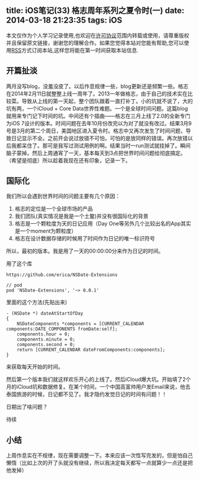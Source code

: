 title: iOS笔记(33) 格志周年系列之夏令时(一)
date: 2014-03-18 21:23:35
tags: iOS
---

本文仅作为个人学习记录使用,也欢迎在[许可协议](http://creativecommons.org/licenses/by-nc/3.0/deed.zh)范围内转载或使用，请尊重版权并且保留原文链接，谢谢您的理解合作。如果您觉得本站对您能有帮助,您可以使用[RSS](http://iiiyu.com/atom.xml)方式订阅本站,这样您将能在第一时间获取本站信息.

## 开篇扯淡

两月没写blog，没羞没皮了。以后作息规律一些，blog更新还是频繁一些。格志在2014年2月11日就整整上线一周年了。2013一年做格志，由于自己的技术实在比较菜。导致从上线的第一天起，整个团队跟着一直打补丁。小的坑就不说了，大的坑有两，一个iCloud + Core Data世界性难题。一个是全球时间问题。这篇blog就用来专门记下时间的坑。中间还有个插曲——格志在三月上线了2.0的全新专门为iOS 7设计的版本。时间问题在去年10月份改完以为对了就没有改过。结果3月9号是3月的第二个周日，美国地区进入夏令时。格志中又再次发生了时间问题，导致日记显示不全。之前开会说过放错不可怕，可怕的是放同样的错误。再次放错以后我都呆住了。那可是我写过测试用例的啊。结果当时一run测试就挂掉了。瞬间脑子蒙掉。然后上周通宵了一天，基本每天到3点把世界时间问题给彻底搞定。（希望是彻底）所以趁着我现在还有印象，记录一下。

<!--more-->


## 国际化

我们所以会遇到世界时间的问题主要有几个原因：

1. 格志的定位是一个全球市场的产品
2. 我们团队(真实情况是我是一个土鳖)并没有很国际化的背景
3. 格志是一个颗粒度为天的日记应用（Day One等另外几个比较出名的App其实是一个moment为颗粒度）
4. 格志在设计数据存储的时候用了时间作为日记的唯一标识符号

所以，最初的版本。我是用了一天的00:00:00分来作为日记的时间。

用了这个库

```
https://github.com/erica/NSDate-Extensions

// pod 
pod 'NSDate-Extensions', '~> 0.0.1'
```
里面的这个方法(先贴出来)

``` 
- (NSDate *) dateAtStartOfDay
{
	NSDateComponents *components = [CURRENT_CALENDAR components:DATE_COMPONENTS fromDate:self];
	components.hour = 0;
	components.minute = 0;
	components.second = 0;
	return [CURRENT_CALENDAR dateFromComponents:components];
}
```

来获取每天开始的时间。

然后第一个版本我们就这样欢乐开心的上线了。然后iCloud爆大坑。开始填了2个月的iCloud坑和数据修复。在某个时间，一个中国高富帅用户发Email来说，他去泰国旅游的时候，日记都不见了。我才隐约发觉日记的时间有问题！！

日期出了啥问题？

待续

## 小结

上周作息实在不规律，现在需要调整一下。本来应该一次性写完发的，但是怕自己懒惰（比如上次的开了头就没有继续，所以我决定每天都写一点就算少一点还是把他发掉）

